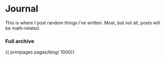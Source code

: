 # Journal

This is where I post random things I've written. Most, but not all, posts will be math-related.

<!--

### Most recent posts
{{ printpages pages/blog/ 4}}
-->

### Full archive

{{ printpages pages/blog/ 1000}}

<!-- Format for link:
[2022-11-04: Why Schemes?](/pages/blog/posts/post1/)
-->
